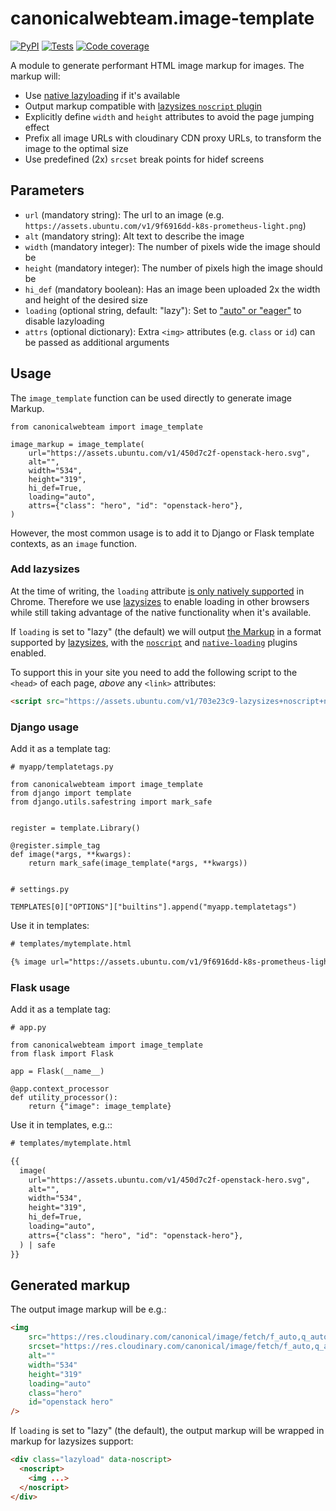 # canonicalwebteam.image-template

[![PyPI](https://img.shields.io/pypi/v/canonicalwebteam.image-template)](https://pypi.org/project/canonicalwebteam.image-template/)
[![Tests](https://github.com/canonical-web-and-design/canonicalwebteam.image-template/workflows/Tests/badge.svg)](https://github.com/canonical-web-and-design/canonicalwebteam.image-template/actions?query=workflow%3ATests)
[![Code coverage](https://codecov.io/gh/canonical-web-and-design/canonicalwebteam.image-template/branch/master/graph/badge.svg)](https://codecov.io/gh/canonical-web-and-design/canonicalwebteam.image-template)

A module to generate performant HTML image markup for images. The markup
will:

- Use [native lazyloading](https://addyosmani.com/blog/lazy-loading/) if it's available
- Output markup compatible with [lazysizes `noscript` plugin](https://github.com/aFarkas/lazysizes/tree/gh-pages/plugins/noscript)
- Explicitly define `width` and `height` attributes to avoid the page jumping effect
- Prefix all image URLs with cloudinary CDN proxy URLs, to transform the image to the optimal size
- Use predefined (2x) `srcset` break points for hidef screens

## Parameters

- `url` (mandatory string): The url to an image (e.g. `https://assets.ubuntu.com/v1/9f6916dd-k8s-prometheus-light.png`)
- `alt` (mandatory string): Alt text to describe the image
- `width` (mandatory integer): The number of pixels wide the image should be
- `height` (mandatory integer): The number of pixels high the image should be
- `hi_def` (mandatory boolean): Has an image been uploaded 2x the width and height of the desired size
- `loading` (optional string, default: "lazy"): Set to ["auto" or "eager"](https://addyosmani.com/blog/lazy-loading/) to disable lazyloading
- `attrs` (optional dictionary): Extra `<img>` attributes (e.g. `class` or `id`) can be passed as additional arguments

## Usage

The `image_template` function can be used directly to generate image Markup.

``` python3
from canonicalwebteam import image_template

image_markup = image_template(
    url="https://assets.ubuntu.com/v1/450d7c2f-openstack-hero.svg",
    alt="",
    width="534",
    height="319",
    hi_def=True,
    loading="auto",
    attrs={"class": "hero", "id": "openstack-hero"},
)
```

However, the most common usage is to add it to Django or Flask template contexts, as an `image` function.

### Add lazysizes

At the time of writing, the `loading` attribute [is only natively supported](https://caniuse.com/#search=loading) in Chrome. Therefore we use [lazysizes](https://github.com/aFarkas/lazysizes) to enable loading in other browsers while still taking advantage of the native functionality when it's available.

If `loading` is set to "lazy" (the default) we will output [the Markup](#generated-markup) in a format supported by [lazysizes](https://github.com/aFarkas/lazysizes), with the [`noscript`](https://github.com/aFarkas/lazysizes/tree/gh-pages/plugins/noscript) and [`native-loading`](https://github.com/aFarkas/lazysizes/tree/gh-pages/plugins/native-loading) plugins enabled.

To support this in your site you need to add the following script to the `<head>` of each page, *above* any `<link>` attributes:

``` html
<script src="https://assets.ubuntu.com/v1/703e23c9-lazysizes+noscript+native-loading.5.1.2.min.js" defer></script>
```

### Django usage

Add it as a template tag:

``` python3
# myapp/templatetags.py

from canonicalwebteam import image_template
from django import template
from django.utils.safestring import mark_safe


register = template.Library()

@register.simple_tag
def image(*args, **kwargs):
    return mark_safe(image_template(*args, **kwargs))


# settings.py

TEMPLATES[0]["OPTIONS"]["builtins"].append("myapp.templatetags")
```

Use it in templates:

``` html
# templates/mytemplate.html

{% image url="https://assets.ubuntu.com/v1/9f6916dd-k8s-prometheus-light.png" alt="Operational dashboard" width="1040" height="585" hi_def=True %}
```

### Flask usage

Add it as a template tag:

``` python3
# app.py

from canonicalwebteam import image_template
from flask import Flask

app = Flask(__name__)

@app.context_processor
def utility_processor():
    return {"image": image_template}
```

Use it in templates, e.g.::

``` html
# templates/mytemplate.html

{{
  image(
    url="https://assets.ubuntu.com/v1/450d7c2f-openstack-hero.svg",
    alt="",
    width="534",
    height="319",
    hi_def=True,
    loading="auto",
    attrs={"class": "hero", "id": "openstack-hero"},
  ) | safe
}}
```

## Generated markup

The output image markup will be e.g.:

``` html
<img
    src="https://res.cloudinary.com/canonical/image/fetch/f_auto,q_auto,fl_sanitize,w_534,h_319/https://assets.ubuntu.com/v1/450d7c2f-openstack-hero.svg"
    srcset="https://res.cloudinary.com/canonical/image/fetch/f_auto,q_auto,fl_sanitize,w_1068,h_638/https://assets.ubuntu.com/v1/450d7c2f-openstack-hero.svg 2x"
    alt=""
    width="534"
    height="319"
    loading="auto"
    class="hero"
    id="openstack hero"
/>
```

If `loading` is set to "lazy" (the default), the output markup will be wrapped in markup for lazysizes support:

``` html
<div class="lazyload" data-noscript>
  <noscript>
    <img ...>
  </noscript>
</div>
```
